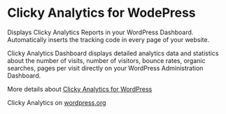 Clicky Analytics for WodePress
=================================

Displays Clicky Analytics Reports in your WordPress Dashboard. Automatically inserts the tracking code in every page of your website.

Clicky Analytics Dashboard displays detailed analytics data and statistics about the number of visits, number of visitors, bounce rates, organic searches, pages per visit directly on your WordPress Administration Dashboard.

More details about <a href="http://deconf.com/clicky-analytics-dashboard-wordpress/" title="Clicky Analytics for WordPress">Clicky Analytics for WordPress</a>

Clicky Analytics on <a href="http://wordpress.org/plugins/clicky-analytics/">wordpress.org</a>
